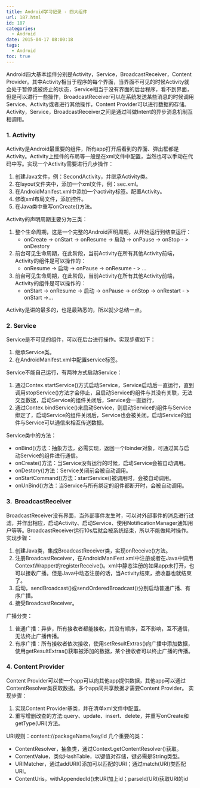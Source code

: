 ```yaml
---
title: Android学习记录 - 四大组件
url: 187.html
id: 187
categories:
  - Android
date: 2015-04-17 08:00:18
tags:
  - Android
toc: true
---
```

Android四大基本组件分别是Activity，Service，BroadcastReceiver，Content Provider。其中Activity相当于程序的每个界面，当界面不可见的时候Activity就会处于暂停或被终止的状态，Service相当于没有界面的后台程序，看不到界面，但是可以进行一些操作，BroadcastReceiver可以在系统发送某些消息的时候调用Service、Activity或者进行其他操作，Content Provider可以进行数据的存储。Activity，Service，BroadcastReceiver之间是通过叫做Intent的异步消息机制互相调用。
<!-- more -->
### 1. Activity

Activity是Android最重要的组件，所有app打开后看到的界面、弹出框都是Activity。Activity上控件的布局等一般是在xml文件中配置，当然也可以手动在代码中写。实现一个Activity需要进行几步操作：

1.  创建Java文件，例：SecondActivity，并继承Activity类。
2.  在layout文件夹中，添加一个xml文件，例：sec.xml。
3.  在AndroidManifest.xml中添加一个activity标签。配置Activity。
4.  修改xml布局文件，添加控件。
5.  在Java类中重写onCreate()方法。

Activity的声明周期主要分为三类：

1.  整个生命周期，这是一个完整的Android声明周期，从开始运行到结束运行：
    *   onCreate -> onStart -> onResume -> 启动 -> onPause -> onStop - > onDestory
2.  前台可见生命周期，在此阶段，当前Activity在所有其他Activity前端，Activity的组件是可以操作的：
    *   onResume -> 启动 -> onPause -> onResume - > ...
3.  前台可见生命周期，在此阶段，当前Activity在所有其他Activity前端，Activity的组件是可以操作的：
    *   onStart -> onResume -> 启动 -> onPause -> onStop -> onRestart - > onStart ->...

Activity是讲的最多的，也是最熟悉的，所以就少总结一点。

### 2\. Service

Service是不可见的组件，可以在后台进行操作。实现步骤如下：

1.  继承Service类。
2.  在AndroidManifest.xml中配置service标签。

Service不能自己运行，有两种方式启动Service：

1.  通过Contex.startService()方式启动Service，Service启动后一直运行，直到调用stopService()方法才会停止，且启动Service的组件与其没有关联，无法交互数据，启动Service的组件关闭后，Service会一直运行，
2.  通过Contex.bindService()来启动Service，则启动Service的组件与Service绑定了，启动Service的组件关闭后，Service也会被关闭。启动Service的组件与Service可以通信来相互传送数据。

Service类中的方法：

*   onBind()方法：抽象方法，必需实现，返回一个Ibinder对象，可通过其与启动Service的组件进行通信。
*   onCreate()方法：当Service没有运行的时候，启动Service会被自动调用。
*   onDestory()方法：Service关闭前会被自动调用。
*   onStartCommand()方法：startService()被调用时，会被自动调用。
*   onUnBind()方法：当Service与所有绑定的组件都断开时，会被自动调用。

### 3\.  BroadcastReceiver

BroadcastReceiver没有界面，当外部事件发生时，可以对外部事件的消息进行过滤，并作出相应，启动Activity、启动Service、使用NotificationManager通知用户等等。BroadcastReceiver运行10s后就会被系统结束，所以不能做耗时操作。实现步骤：

1.  创建Java类，集成BroadcastReceiver类，实现onReceive()方法。
2.  注册BroadcastReceiver，在AndroidManiFest.xml中注册或者在Java中调用ContextWrapper的registerReceive()。xml中静态注册的如果app未打开，也可以接收广播。但是Java中动态注册的话，当Activity结束，接收器也就结束了。
3.  启动，sendBroadcast()或sendOrderedBroadcast()分别启动普通广播、有序广播。
4.  接受BroadcastReceiver。

广播分类：

1.  普通广播：异步，所有接收者都能接收，其没有顺序，互不影响，互不通信，无法终止广播传播。
2.  有序广播：所有接收者依次接收，使用setResultExtras()向广播中添加数据，使用getResultExtras()获取被添加的数据，某个接收者可以终止广播的传播。

### 4. Content Provider

Content Provider可以使一个app可以向其他app提供数据，其他app可以通过ContentResolver类获取数据。多个app间共享数据才需要Content Provider。 实现步骤：

1.  实现Content Provider基类，并在清单xml文件中配置。
2.  重写增删改查的方法:query、update、insert、delete，并重写onCreate和getType(URI)方法。

URI规则：content://packageName/key/id 几个重要的类：

*   ContentResolver，抽象类，通过Context.getContentResolver()获取。
*   ContentValue，类似HashTable，以键值对存储，键必需是String类型。
*   URIMatcher，通过addURI()添加可以匹配的URI；通过match(URI)类匹配URI。
*   ContentUris，withAppendedId()未URI加上id；parseId(URI)获取URI的id